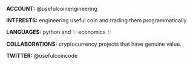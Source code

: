 **ACCOUNT:** @usefulcoinengineering

**INTERESTS:** engineering useful coin and trading them programmatically

**LANGUAGES:** python and ✨ economics ✨

**COLLABORATIONS:** cryptocurrency projects that have genuine value.

**TWITTER:** @usefulcoincode
